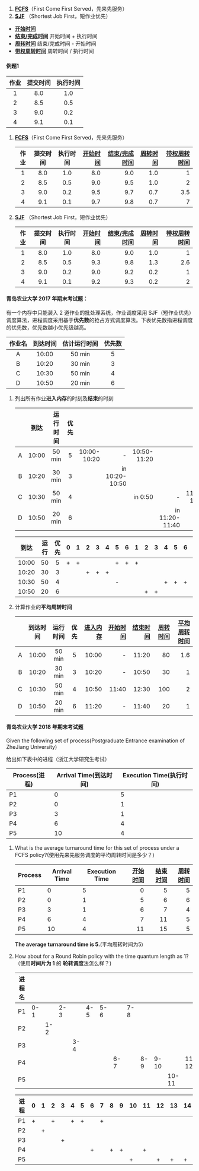 1. **[FCFS]()**（First Come First Served，先来先服务）
2. **[SJF]()** （Shortest Job First，短作业优先）



- **[开始时间]()**
- **[结束/完成时间]()** 开始时间 + 执行时间
- **[周转时间]()** 结束/完成时间 - 开始时间
- **[带权周转时间]()** 周转时间 / 执行时间

#### 例题1

| 作业 | 提交时间 | 执行时间 |
| :--: | :------: | :------: |
|  1   |   8.0    |   1.0    |
|  2   |   8.5    |   0.5    |
|  3   |   9.0    |   0.2    |
|  4   |   9.1    |   0.1    |

1. **[FCFS]()**（First Come First Served，先来先服务）

   | 作业 | 提交时间 | 执行时间 | [开始时间]() | [结束/完成时间]() | [周转时间]() | [带权周转时间]() |
   | :--: | :------: | :------: | -----------: | ----------------: | -----------: | ---------------: |
   |  1   |   8.0    |   1.0    |          8.0 |               9.0 |          1.0 |                1 |
   |  2   |   8.5    |   0.5    |          9.0 |               9.5 |          1.0 |                2 |
   |  3   |   9.0    |   0.2    |          9.5 |               9.7 |          0.7 |              3.5 |
   |  4   |   9.1    |   0.1    |          9.7 |               9.8 |          0.7 |                7 |

2. **[SJF]()** （Shortest Job First，短作业优先）

   | 作业 | 提交时间 | 执行时间 | [开始时间]() | [结束/完成时间]() | [周转时间]() | [带权周转时间]() |
   | :--: | :------: | :------: | -----------: | ----------------: | -----------: | ---------------: |
   |  1   |   8.0    |   1.0    |          8.0 |               9.0 |          1.0 |                1 |
   |  2   |   8.5    |   0.5    |          9.3 |               9.8 |          1.3 |              2.6 |
   |  3   |   9.0    |   0.2    |          9.0 |               9.2 |          0.2 |                1 |
   |  4   |   9.1    |   0.1    |          9.2 |               9.3 |          0.2 |                2 |

#### 青岛农业大学 2017 年期末考试题：

有一个内存中只能装入 2 道作业的批处理系统，作业调度采用 SJF（短作业优先）调度算法，进程调度采用基于**优先数**的抢占方式调度算法。下表优先数指进程调度的优先数，优先数越小优先级越高。

| 作业名 | 到达时间 | 估计运行时间 | 优先数 |
| :----: | :------: | :----------: | :----: |
|   A    |  10:00   |    50 min    |   5    |
|   B    |  10:20   |    30 min    |   3    |
|   C    |  10:30   |    50 min    |   4    |
|   D    |  10:50   |    20 min    |   6    |

1. 列出所有作业**进入内存**的时刻及**结束**的时刻

   |      | 到达  | 运行时间 | 优先 |             |                |             |                |             |
   | :--: | :---: | :------: | :--: | ----------: | -------------: | ----------: | -------------: | ----------: |
   |  A   | 10:00 |  50 min  |  5   | 10:00-10:20 |              - | 10:50-11:20 |                |             |
   |  B   | 10:20 |  30 min  |  3   |             | in 10:20-10:50 |             |                |             |
   |  C   | 10:30 |  50 min  |  4   |             |                |     in 0:50 |              - | 11:40-12:30 |
   |  D   | 10:50 |  20 min  |  6   |             |                |             | in 11:20-11:40 |             |

   | 到达  | 运行 | 优先 |    0 |    1 |    2 |    3 |    4 | 5    | 6    | 1    | 2    | 3    | 4    | 5    | 6    | 1    | 2    |
   | :---: | :--: | :--: | ---: | ---: | ---: | ---: | ---: | ---- | ---- | ---- | ---- | ---- | ---- | ---- | ---- | ---- | ---- |
   | 10:00 |  50  |  5   |    + |    + |      |      |      | +    | +    | +    |      |      |      |      |      |      |      |
   | 10:20 |  30  |  3   |      |      |    + |    + |    + |      |      |      |      |      |      |      |      |      |      |
   | 10:30 |  50  |  4   |      |      |      |      |      | -    |      |      |      |      | +    | +    | +    | +    | +    |
   | 10:50 |  20  |  6   |      |      |      |      |      |      |      |      | +    | +    |      |      |      |      |      |

2. 计算作业的**平均周转时间**

   |      | 到达时间 | 运行时间 | 优先 | [进入内存]() | [开始时间]() | [结束时间]() | [周转时间]() | [平均周转时间]() |
   | :--: | :------: | :------: | :--: | -----------: | -----------: | -----------: | -----------: | ---------------: |
   |  A   |  10:00   |  50 min  |  5   |        10:00 |            - |        11:20 |           80 |              1.6 |
   |  B   |  10:20   |  30 min  |  3   |        10:20 |            - |        10:50 |           30 |                1 |
   |  C   |  10:30   |  50 min  |  4   |        10:50 |        11:40 |        12:30 |          100 |                2 |
   |  D   |  10:50   |  20 min  |  6   |        11:20 |            - |        11:40 |           20 |                1 |
#### 青岛农业大学 2018 年期末考试题

Given the following set of process(Postgraduate Entrance examination of ZheJiang University)

给出如下表中的进程（浙江大学研究生考试）

| Process(进程) | Arrival Time(到达时间) | Execution Time(执行时间) |
| ------------- | ---------------------- | ------------------------ |
| P1            | 0                      | 5                        |
| P2            | 0                      | 1                        |
| P3            | 3                      | 1                        |
| P4            | 6                      | 4                        |
| P5            | 10                     | 4                        |

1. What is the average turnaround time for this set of process under a FCFS policy?(使用先来先服务调度的平均周转时间是多少？)

   | Process | Arrival Time | Execution Time | [开始时间]() | [结束时间]() | [周转时间]() |
   | ------- | ------------ | -------------- | -----------: | -----------: | -----------: |
   | P1      | 0            | 5              |            0 |            5 |            5 |
   | P2      | 0            | 1              |            5 |            6 |            6 |
   | P3      | 3            | 1              |            6 |            7 |            4 |
   | P4      | 6            | 4              |            7 |           11 |            5 |
   | P5      | 10           | 4              |           11 |           15 |            5 |

   __The average turnaround time is 5.__(平均周转时间为5)

2. How about for a Round Robin policy with the time quantum length as 1?（使用**时间片为 1** 的 **轮转调度**法怎么样？)

   | 进程名 |      |      |      |      |      |      |      |      |      |      |       |       |       |       |       |
   | ------ | ---- | ---- | ---- | ---- | ---- | ---- | ---- | ---- | ---- | ---- | ----- | ----- | ----- | ----- | ----- |
   | P1     | 0-1  |      | 2-3  |      | 4-5  | 5-6  |      | 7-8  |      |      |       |       |       |       |       |
   | P2     |      | 1-2  |      |      |      |      |      |      |      |      |       |       |       |       |       |
   | P3     |      |      |      | 3-4  |      |      |      |      |      |      |       |       |       |       |       |
   | P4     |      |      |      |      |      |      | 6-7  |      | 8-9  | 9-10 |       | 11-12 |       |       |       |
   | P5     |      |      |      |      |      |      |      |      |      |      | 10-11 |       | 12-13 | 13-14 | 14-15 |

   | 进程 | 0    | 1    | 2    | 3    | 4    | 5    | 6    | 7    | 8    | 9    | 10   | 11   | 12   | 13   | 14   |
   | ---- | ---- | ---- | ---- | ---- | ---- | ---- | ---- | ---- | ---- | ---- | ---- | ---- | ---- | ---- | ---- |
   | P1   | +    |      | +    |      | +    | +    |      | +    |      |      |      |      |      |      |      |
   | P2   |      | +    |      |      |      |      |      |      |      |      |      |      |      |      |      |
   | P3   |      |      |      | +    |      |      |      |      |      |      |      |      |      |      |      |
   | P4   |      |      |      |      |      |      | +    |      | +    | +    |      | +    |      |      |      |
   | P5   |      |      |      |      |      |      |      |      |      |      | +    |      | +    | +    | +    |

